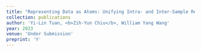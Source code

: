 ```yaml
---
title: "Representing Data as Atoms: Unifying Intra- and Inter-Sample Relationship to Discretize Data Representation"
collection: publications
author: 'Yi-Lin Tuan, <b>Zih-Yun Chiu</b>, William Yang Wang'
year: 2023
venue: 'Under Submission'
preprint: 'Y'
---
```

